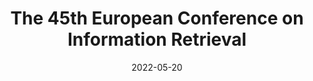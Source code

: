 ---
title: The 45th European Conference on Information Retrieval
website: https://ecir2023.org
category: information-retrieval
timezone: AoE
date: 2022-05-20
published: 2022-05-20
updated: 2022-05-20
important_dates:
    - title: Workshop/Tutorial submission deadline
      date: 2022-09-09 23:59:59
    - title: Full papers submission deadline
      date: 2022-10-07 23:59:59
    - title: Short and Demo papers submission deadline
      date: 2022-10-21 23:59:59
---